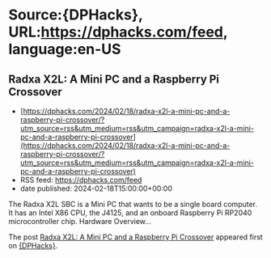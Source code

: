 # Source:{DPHacks}, URL:https://dphacks.com/feed, language:en-US

## Radxa X2L: A Mini PC and a Raspberry Pi Crossover
 - [https://dphacks.com/2024/02/18/radxa-x2l-a-mini-pc-and-a-raspberry-pi-crossover/?utm_source=rss&utm_medium=rss&utm_campaign=radxa-x2l-a-mini-pc-and-a-raspberry-pi-crossover](https://dphacks.com/2024/02/18/radxa-x2l-a-mini-pc-and-a-raspberry-pi-crossover/?utm_source=rss&utm_medium=rss&utm_campaign=radxa-x2l-a-mini-pc-and-a-raspberry-pi-crossover)
 - RSS feed: https://dphacks.com/feed
 - date published: 2024-02-18T15:00:00+00:00

<p>The Radxa X2L SBC is a Mini PC that wants to be a single board computer. It has an Intel X86 CPU, the J4125, and an onboard Raspberry Pi RP2040 microcontroller chip. Hardware Overview&#46;&#46;&#46;</p>
<p>The post <a href="https://dphacks.com/2024/02/18/radxa-x2l-a-mini-pc-and-a-raspberry-pi-crossover/">Radxa X2L: A Mini PC and a Raspberry Pi Crossover</a> appeared first on <a href="https://dphacks.com">{DPHacks}</a>.</p>

